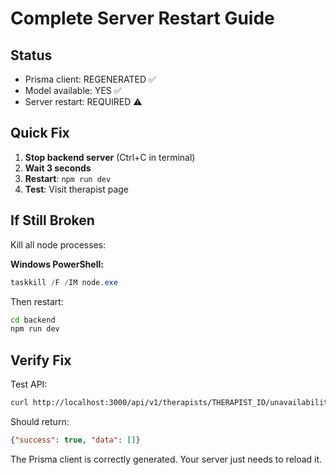 # Complete Server Restart Guide

## Status
- Prisma client: REGENERATED ✅
- Model available: YES ✅  
- Server restart: REQUIRED ⚠️

## Quick Fix

1. **Stop backend server** (Ctrl+C in terminal)
2. **Wait 3 seconds**
3. **Restart**: `npm run dev`
4. **Test**: Visit therapist page

## If Still Broken

Kill all node processes:

**Windows PowerShell:**
```powershell
taskkill /F /IM node.exe
```

Then restart:
```bash
cd backend
npm run dev
```

## Verify Fix

Test API:
```bash
curl http://localhost:3000/api/v1/therapists/THERAPIST_ID/unavailability
```

Should return:
```json
{"success": true, "data": []}
```

The Prisma client is correctly generated. Your server just needs to reload it.
